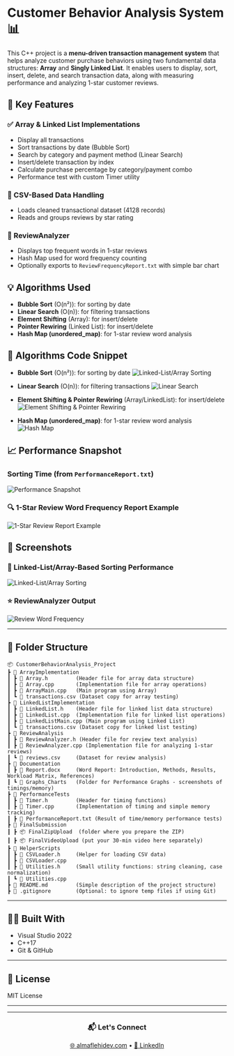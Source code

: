 # Customer Behavior Analysis System 📊

This C++ project is a **menu-driven transaction management system** that helps analyze customer purchase behaviors using two fundamental data structures: **Array** and **Singly Linked List**. It enables users to display, sort, insert, delete, and search transaction data, along with measuring performance and analyzing 1-star customer reviews.

## 🔧 Key Features

### ✅ Array & Linked List Implementations
- Display all transactions
- Sort transactions by date (Bubble Sort)
- Search by category and payment method (Linear Search)
- Insert/delete transaction by index
- Calculate purchase percentage by category/payment combo
- Performance test with custom Timer utility

### 📄 CSV-Based Data Handling
- Loads cleaned transactional dataset (4128 records)
- Reads and groups reviews by star rating

### 🧠 ReviewAnalyzer
- Displays top frequent words in 1-star reviews
- Hash Map used for word frequency counting
- Optionally exports to `ReviewFrequencyReport.txt` with simple bar chart



## 💡 Algorithms Used
- **Bubble Sort** (O(n²)): for sorting by date
- **Linear Search** (O(n)): for filtering transactions
- **Element Shifting** (Array): for insert/delete
- **Pointer Rewiring** (Linked List): for insert/delete
- **Hash Map (unordered_map)**: for 1-star review word analysis

## 📸 Algorithms Code Snippet
- **Bubble Sort** (O(n²)): for sorting by date
![Linked-List/Array Sorting](imges/Bubble_Sort.png)
  
- **Linear Search** (O(n)): for filtering transactions
![Linear Search](imges/Linear_Search.png)

- **Element Shifting & Pointer Rewiring** (Array/LinkedList): for insert/delete
![Element Shifting & Pointer Rewiring](imges/Element_Shifting_Pointer_Rewiring.png)

- **Hash Map (unordered_map)**: for 1-star review word analysis
![Hash Map](imges/Hash_Map.png)


## 📈 Performance Snapshot

### Sorting Time (from `PerformanceReport.txt`)

![Performance Snapshot](imges/PerformanceReport.png)


### 🔍 1-Star Review Word Frequency Report Example


![1-Star Review Report Example](imges/ReviewAnalyzer_Output.png)



## 📸 Screenshots

### 📌 Linked-List/Array-Based Sorting Performance
![Linked-List/Array Sorting](imges/Bubble_Sort.png)

### ⭐ ReviewAnalyzer Output
![Review Word Frequency](imges/ReviewAnalyzer_Output.png)

---

## 📁 Folder Structure
```
📦 CustomerBehaviorAnalysis_Project
┣ 📂 ArrayImplementation
┃ ┣ 📜 Array.h         (Header file for array data structure)
┃ ┣ 📜 Array.cpp       (Implementation file for array operations)
┃ ┣ 📜 ArrayMain.cpp   (Main program using Array)
┃ ┗ 📜 transactions.csv (Dataset copy for array testing)
┣ 📂 LinkedListImplementation
┃ ┣ 📜 LinkedList.h    (Header file for linked list data structure)
┃ ┣ 📜 LinkedList.cpp  (Implementation file for linked list operations)
┃ ┣ 📜 LinkedListMain.cpp (Main program using Linked List)
┃ ┗ 📜 transactions.csv (Dataset copy for linked list testing)
┣ 📂 ReviewAnalysis
┃ ┣ 📜 ReviewAnalyzer.h (Header file for review text analysis)
┃ ┣ 📜 ReviewAnalyzer.cpp (Implementation file for analyzing 1-star reviews)
┃ ┗ 📜 reviews.csv     (Dataset for review analysis)
┣ 📂 Documentation
┃ ┣ 📜 Report.docx     (Word Report: Introduction, Methods, Results, Workload Matrix, References)
┃ ┗ 📜 Graphs_Charts   (Folder for Performance Graphs - screenshots of timings/memory)
┣ 📂 PerformanceTests
┃ ┣ 📜 Timer.h         (Header for timing functions)
┃ ┣ 📜 Timer.cpp       (Implementation of timing and simple memory tracking)
┃ ┣ 📜 PerformanceReport.txt (Result of time/memory performance tests)
┣ 📂 FinalSubmission
┃ ┣ 📦 FinalZipUpload  (folder where you prepare the ZIP)
┃ ┣ 📦 FinalVideoUpload (put your 30-min video here separately)
┣ 📂 HelperScripts
┃ ┣ 📜 CSVLoader.h     (Helper for loading CSV data)
┃ ┣ 📜 CSVLoader.cpp
┃ ┣ 📜 Utilities.h     (Small utility functions: string cleaning, case normalization)
┃ ┗ 📜 Utilities.cpp
┣ 📜 README.md         (Simple description of the project structure)
┣ 📜 .gitignore        (Optional: to ignore temp files if using Git)
```

---

## 🧑‍💻 Built With
- Visual Studio 2022
- C++17
- Git & GitHub

---

## 📃 License
MIT License

---

<hr>

<h3 align="center">📬 Let's Connect</h3>
<p align="center">
  <a href="https://almaflehidev.com">🌐 almaflehidev.com</a> •
  <a href="https://tinyurl.com/yx3ks56u">💼 LinkedIn</a>
</p>

